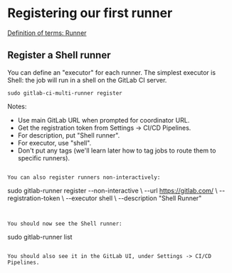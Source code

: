 # Registering our first runner

[Definition of terms: Runner](definition-of-terms--runner.md)


## Register a Shell runner

You can define an "executor" for each runner. The simplest executor is Shell:
the job will run in a shell on the GitLab CI server.


```
sudo gitlab-ci-multi-runner register
```

Notes:
- Use main GitLab URL when prompted for coordinator URL.
- Get the registration token from Settings -> CI/CD Pipelines.
- For description, put "Shell runner".
- For executor, use "shell".
- Don't put any tags (we'll learn later how to tag jobs to route them to specific runners).

```

You can also register runners non-interactively:

```
sudo gitlab-runner register --non-interactive \\
                            --url https://gitlab.com/ \\
                            --registration-token <token> \\
			    --executor shell \\
                            --description "Shell Runner"

```


You should now see the Shell runner:

```
sudo gitlab-runner list
```

You should also see it in the GitLab UI, under Settings -> CI/CD Pipelines.
